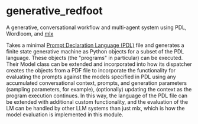 # generative_redfoot
A generative, conversational workflow and multi-agent system using PDL, Wordloom, and [mlx](https://github.com/ml-explore/mlx-examples/tree/main/llms)

Takes a minimal [Prompt Declaration Language (PDL)](https://github.com/IBM/prompt-declaration-language) file and generates a finite state generative machine
as Python objects for a subset of the PDL language.  These objects (the "programs" in particular) can be executed. Their Model class can be extended 
and incorporated into how its dispatcher creates the objects from a PDF file to incorporate the functionality for evaluating the prompts against the models 
specified in PDL using any accumulated conversational context, prompts, and generation parameters (sampling parameters, for example), (optionally) updating
the context as the program execution continues.  In this way, the language of the PDL file can be extended with additional custom functionality, and 
the evaluation of the LM can be handled by other LLM systems than just mlx, which is how the model evaluation is implemented in this module.

